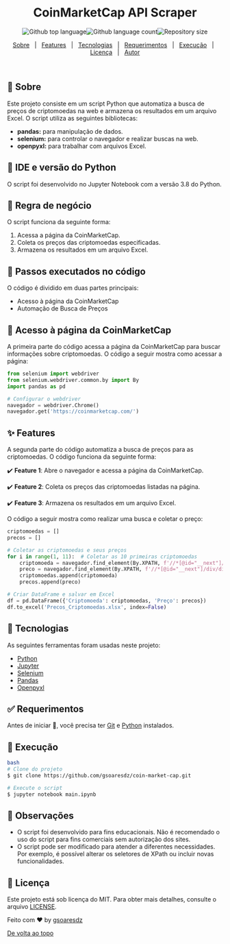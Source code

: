 <h1 align="center">CoinMarketCap API Scraper</h1><p align="center"><img alt="Github top language" src="https://img.shields.io/github/languages/top/gsoaresdz/coin-market-cap?color=56BEB8"><img alt="Github language count" src="https://img.shields.io/github/languages/count/gsoaresdz/coin-market-cap?color=56BEB8"><img alt="Repository size" src="https://img.shields.io/github/repo-size/gsoaresdz/coin-market-cap?color=56BEB8">
  <!--<img alt="License" src="https://img.shields.io/github/license/gsoaresdz/coin-market-cap?color=56BEB8">-->
</p><p align="center"><a href="#dart-sobre">Sobre</a> &#xa0; | &#xa0;
  <a href="#sparkles-features">Features</a> &#xa0; | &#xa0;
  <a href="#rocket-tecnologias">Tecnologias</a> &#xa0; | &#xa0;
  <a href="#white_check_mark-requerimentos">Requerimentos</a> &#xa0; | &#xa0;
  <a href="#checkered_flag-execução">Execução</a> &#xa0; | &#xa0;
  <a href="#memo-licença">Licença</a> &#xa0; | &#xa0;
  <a href="https://github.com/gsoaresdz" target="_blank">Autor</a></p><br>
  
## **:dart: Sobre**

Este projeto consiste em um script Python que automatiza a busca de preços de criptomoedas na web e armazena os resultados em um arquivo Excel. O script utiliza as seguintes bibliotecas:

- **pandas:** para manipulação de dados.
- **selenium:** para controlar o navegador e realizar buscas na web.
- **openpyxl:** para trabalhar com arquivos Excel.

## **:memo: IDE e versão do Python**

O script foi desenvolvido no Jupyter Notebook com a versão 3.8 do Python.

## **:memo: Regra de negócio**

O script funciona da seguinte forma:

1. Acessa a página da CoinMarketCap.
2. Coleta os preços das criptomoedas especificadas.
3. Armazena os resultados em um arquivo Excel.

## **:memo: Passos executados no código**

O código é dividido em duas partes principais:

- Acesso à página da CoinMarketCap
- Automação de Busca de Preços

## **:memo: Acesso à página da CoinMarketCap**

A primeira parte do código acessa a página da CoinMarketCap para buscar informações sobre criptomoedas. O código a seguir mostra como acessar a página:

```python
from selenium import webdriver
from selenium.webdriver.common.by import By
import pandas as pd

# Configurar o webdriver
navegador = webdriver.Chrome()
navegador.get('https://coinmarketcap.com/')
```

## **:sparkles: Features**

A segunda parte do código automatiza a busca de preços para as criptomoedas. O código funciona da seguinte forma:

:heavy_check_mark: **Feature 1**: Abre o navegador e acessa a página da CoinMarketCap.

:heavy_check_mark: **Feature 2**: Coleta os preços das criptomoedas listadas na página.

:heavy_check_mark: **Feature 3**: Armazena os resultados em um arquivo Excel.

O código a seguir mostra como realizar uma busca e coletar o preço:

```python
criptomoedas = []
precos = []

# Coletar as criptomoedas e seus preços
for i in range(1, 11):  # Coletar as 10 primeiras criptomoedas
    criptomoeda = navegador.find_element(By.XPATH, f'//*[@id="__next"]/div/div[1]/div[2]/div/div[1]/div/table/tbody/tr[{i}]/td[3]/div/a/div/div/p').text
    preco = navegador.find_element(By.XPATH, f'//*[@id="__next"]/div/div[1]/div[2]/div/div[1]/div/table/tbody/tr[{i}]/td[4]/div/a/span').text
    criptomoedas.append(criptomoeda)
    precos.append(preco)

# Criar DataFrame e salvar em Excel
df = pd.DataFrame({'Criptomoeda': criptomoedas, 'Preço': precos})
df.to_excel('Precos_Criptomoedas.xlsx', index=False)
```

## **:rocket: Tecnologias**

As seguintes ferramentas foram usadas neste projeto:

- [Python](https://www.python.org/)
- [Jupyter](https://jupyter.org/)
- [Selenium](https://www.selenium.dev/)
- [Pandas](https://pandas.pydata.org/)
- [Openpyxl](https://openpyxl.readthedocs.io/)

## **:white_check_mark: Requerimentos**

Antes de iniciar :checkered_flag:, você precisa ter [Git](https://git-scm.com/) e [Python](https://www.python.org/) instalados.

## **:checkered_flag: Execução**

```bash
bash
# Clone do projeto
$ git clone https://github.com/gsoaresdz/coin-market-cap.git

# Execute o script
$ jupyter notebook main.ipynb
```

## **:memo: Observações**

- O script foi desenvolvido para fins educacionais. Não é recomendado o uso do script para fins comerciais sem autorização dos sites.
- O script pode ser modificado para atender a diferentes necessidades. Por exemplo, é possível alterar os seletores de XPath ou incluir novas funcionalidades.

## **:memo: Licença**

Este projeto está sob licença do MIT. Para obter mais detalhes, consulte o arquivo [LICENSE](https://chatgpt.com/c/LICENSE).

Feito com :heart: by <a href="https://github.com/gsoaresdz" target="_blank">gsoaresdz</a>

<a href="#top">De volta ao topo</a>
